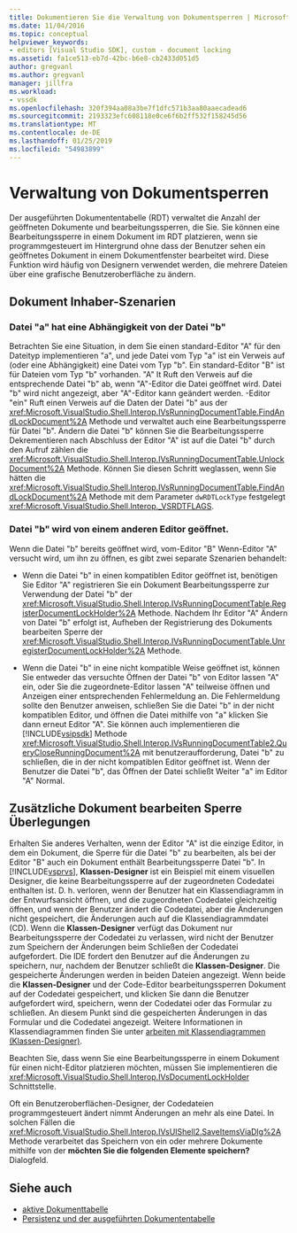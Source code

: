 ```yaml
---
title: Dokumentieren Sie die Verwaltung von Dokumentsperren | Microsoft-Dokumentation
ms.date: 11/04/2016
ms.topic: conceptual
helpviewer_keywords:
- editors [Visual Studio SDK], custom - document locking
ms.assetid: fa1ce513-eb7d-42bc-b6e8-cb2433d051d5
author: gregvanl
ms.author: gregvanl
manager: jillfra
ms.workload:
- vssdk
ms.openlocfilehash: 320f394aa08a3be7f1dfc571b3aa80aaecadead6
ms.sourcegitcommit: 2193323efc608118e0ce6f6b2ff532f158245d56
ms.translationtype: MT
ms.contentlocale: de-DE
ms.lasthandoff: 01/25/2019
ms.locfileid: "54983899"
---
```

# <a name="document-lock-holder-management"></a>Verwaltung von Dokumentsperren
Der ausgeführten Dokumententabelle (RDT) verwaltet die Anzahl der geöffneten Dokumente und bearbeitungssperren, die Sie. Sie können eine Bearbeitungssperre in einem Dokument im RDT platzieren, wenn sie programmgesteuert im Hintergrund ohne dass der Benutzer sehen ein geöffnetes Dokument in einem Dokumentfenster bearbeitet wird. Diese Funktion wird häufig von Designern verwendet werden, die mehrere Dateien über eine grafische Benutzeroberfläche zu ändern.

## <a name="document-lock-holder-scenarios"></a>Dokument Inhaber-Szenarien

### <a name="file-a-has-a-dependence-on-file-b"></a>Datei "a" hat eine Abhängigkeit von der Datei "b"
 Betrachten Sie eine Situation, in dem Sie einen standard-Editor "A" für den Dateityp implementieren "a", und jede Datei vom Typ "a" ist ein Verweis auf (oder eine Abhängigkeit) eine Datei vom Typ "b". Ein standard-Editor "B" ist für Dateien vom Typ "b" vorhanden. "A" It Ruft den Verweis auf die entsprechende Datei "b" ab, wenn "A"-Editor die Datei geöffnet wird. Datei "b" wird nicht angezeigt, aber "A"-Editor kann geändert werden. -Editor "ein" Ruft einen Verweis auf die Daten der Datei "b" aus der <xref:Microsoft.VisualStudio.Shell.Interop.IVsRunningDocumentTable.FindAndLockDocument%2A> Methode und verwaltet auch eine Bearbeitungssperre für Datei "b". Ändern die Datei "b" können Sie die Bearbeitungssperre Dekrementieren nach Abschluss der Editor "A" ist auf die Datei "b" durch den Aufruf zählen die <xref:Microsoft.VisualStudio.Shell.Interop.IVsRunningDocumentTable.UnlockDocument%2A> Methode. Können Sie diesen Schritt weglassen, wenn Sie hätten die <xref:Microsoft.VisualStudio.Shell.Interop.IVsRunningDocumentTable.FindAndLockDocument%2A> Methode mit dem Parameter `dwRDTLockType` festgelegt <xref:Microsoft.VisualStudio.Shell.Interop._VSRDTFLAGS>.

### <a name="file-b-is-opened-by-a-different-editor"></a>Datei "b" wird von einem anderen Editor geöffnet.
 Wenn die Datei "b" bereits geöffnet wird, vom-Editor "B" Wenn-Editor "A" versucht wird, um ihn zu öffnen, es gibt zwei separate Szenarien behandelt:

- Wenn die Datei "b" in einen kompatiblen Editor geöffnet ist, benötigen Sie Editor "A" registrieren Sie ein Dokument Bearbeitungssperre zur Verwendung der Datei "b" der <xref:Microsoft.VisualStudio.Shell.Interop.IVsRunningDocumentTable.RegisterDocumentLockHolder%2A> Methode. Nachdem Ihr Editor "A" Ändern von Datei "b" erfolgt ist, Aufheben der Registrierung des Dokuments bearbeiten Sperre der <xref:Microsoft.VisualStudio.Shell.Interop.IVsRunningDocumentTable.UnregisterDocumentLockHolder%2A> Methode.

- Wenn die Datei "b" in eine nicht kompatible Weise geöffnet ist, können Sie entweder das versuchte Öffnen der Datei "b" von Editor lassen "A" ein, oder Sie die zugeordnete-Editor lassen "A" teilweise öffnen und Anzeigen einer entsprechenden Fehlermeldung an. Die Fehlermeldung sollte den Benutzer anweisen, schließen Sie die Datei "b" in der nicht kompatiblen Editor, und öffnen die Datei mithilfe von "a" klicken Sie dann erneut Editor "A". Sie können auch implementieren die [!INCLUDE[vsipsdk](../extensibility/includes/vsipsdk_md.md)] Methode <xref:Microsoft.VisualStudio.Shell.Interop.IVsRunningDocumentTable2.QueryCloseRunningDocument%2A> mit benutzeraufforderung, Datei "b" zu schließen, die in der nicht kompatiblen Editor geöffnet ist. Wenn der Benutzer die Datei "b", das Öffnen der Datei schließt Weiter "a" im Editor "A" Normal.

## <a name="additional-document-edit-lock-considerations"></a>Zusätzliche Dokument bearbeiten Sperre Überlegungen
 Erhalten Sie anderes Verhalten, wenn der Editor "A" ist die einzige Editor, in dem ein Dokument, die Sperre für die Datei "b" zu bearbeiten, als bei der Editor "B" auch ein Dokument enthält Bearbeitungssperre Datei "b". In [!INCLUDE[vsprvs](../code-quality/includes/vsprvs_md.md)], **Klassen-Designer** ist ein Beispiel mit einem visuellen Designer, die keine Bearbeitungssperre auf der zugeordneten Codedatei enthalten ist. D. h. verloren, wenn der Benutzer hat ein Klassendiagramm in der Entwurfsansicht öffnen, und die zugeordneten Codedatei gleichzeitig öffnen, und wenn der Benutzer ändert die Codedatei, aber die Änderungen nicht gespeichert, die Änderungen auch auf die Klassendiagrammdatei (CD). Wenn die **Klassen-Designer** verfügt das Dokument nur Bearbeitungssperre der Codedatei zu verlassen, wird nicht der Benutzer zum Speichern der Änderungen beim Schließen der Codedatei aufgefordert. Die IDE fordert den Benutzer auf die Änderungen zu speichern, nur, nachdem der Benutzer schließt die **Klassen-Designer**. Die gespeicherte Änderungen werden in beiden Dateien angezeigt. Wenn beide die **Klassen-Designer** und der Code-Editor bearbeitungssperren Dokument auf der Codedatei gespeichert, und klicken Sie dann die Benutzer aufgefordert wird, speichern, wenn der Codedatei oder das Formular zu schließen. An diesem Punkt sind die gespeicherten Änderungen in das Formular und die Codedatei angezeigt. Weitere Informationen in Klassendiagrammen finden Sie unter [arbeiten mit Klassendiagrammen (Klassen-Designer)](../ide/class-designer/designing-and-viewing-classes-and-types.md).

 Beachten Sie, dass wenn Sie eine Bearbeitungssperre in einem Dokument für einen nicht-Editor platzieren möchten, müssen Sie implementieren die <xref:Microsoft.VisualStudio.Shell.Interop.IVsDocumentLockHolder> Schnittstelle.

 Oft ein Benutzeroberflächen-Designer, der Codedateien programmgesteuert ändert nimmt Änderungen an mehr als eine Datei. In solchen Fällen die <xref:Microsoft.VisualStudio.Shell.Interop.IVsUIShell2.SaveItemsViaDlg%2A> Methode verarbeitet das Speichern von ein oder mehrere Dokumente mithilfe von der **möchten Sie die folgenden Elemente speichern?** Dialogfeld.

## <a name="see-also"></a>Siehe auch

- [aktive Dokumenttabelle](../extensibility/internals/running-document-table.md)
- [Persistenz und der ausgeführten Dokumententabelle](../extensibility/internals/persistence-and-the-running-document-table.md)